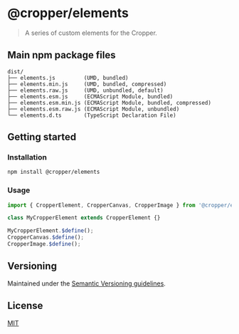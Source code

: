 # @cropper/elements

> A series of custom elements for the Cropper.

## Main npm package files

```text
dist/
├── elements.js         (UMD, bundled)
├── elements.min.js     (UMD, bundled, compressed)
├── elements.raw.js     (UMD, unbundled, default)
├── elements.esm.js     (ECMAScript Module, bundled)
├── elements.esm.min.js (ECMAScript Module, bundled, compressed)
├── elements.esm.raw.js (ECMAScript Module, unbundled)
└── elements.d.ts       (TypeScript Declaration File)
```

## Getting started

### Installation

```sh
npm install @cropper/elements
```

### Usage

```js
import { CropperElement, CropperCanvas, CropperImage } from '@cropper/elements';

class MyCropperElement extends CropperElement {}

MyCropperElement.$define();
CropperCanvas.$define();
CropperImage.$define();
```

## Versioning

Maintained under the [Semantic Versioning guidelines](https://semver.org/).

## License

[MIT](https://opensource.org/licenses/MIT)

